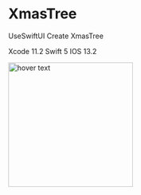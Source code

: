 # XmasTree
UseSwiftUI Create XmasTree

Xcode 11.2
Swift 5
IOS 13.2

<p align="left">
  <img src="https://qiita-image-store.s3.ap-northeast-1.amazonaws.com/0/538468/a9e6b913-b86a-fc8f-2f59-54e613c7dc78.gif" width="250" title="hover text">
</p>


